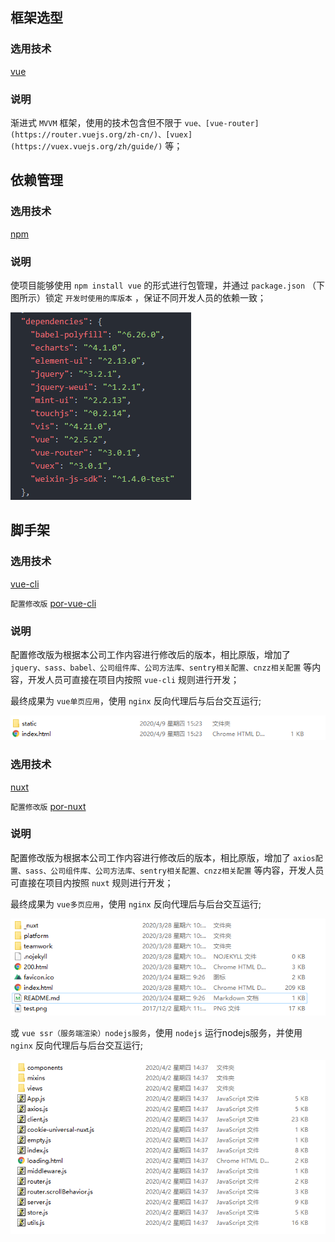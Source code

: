 ## 框架选型

### 选用技术

[vue](https://cn.vuejs.org/)

### 说明

渐进式 `MVVM` 框架，使用的技术包含但不限于 `vue、[vue-router](https://router.vuejs.org/zh-cn/)、[vuex](https://vuex.vuejs.org/zh/guide/)` 等；

## 依赖管理

### 选用技术

[npm](https://www.npmjs.com/)

### 说明

使项目能够使用 `npm install vue` 的形式进行包管理，并通过 `package.json` （下图所示）锁定 `开发时使用的库版本` ，保证不同开发人员的依赖一致；

![package.json](../_media/frame/package-json.png)

## 脚手架

### 选用技术

[vue-cli](https://cli.vuejs.org/zh/guide/)

`配置修改版` [por-vue-cli](https://github.com/beiding110/por-vue-cli)

### 说明

配置修改版为根据本公司工作内容进行修改后的版本，相比原版，增加了 `jquery、sass、babel、公司组件库、公司方法库、sentry相关配置、cnzz相关配置` 等内容，开发人员可直接在项目内按照 `vue-cli` 规则进行开发；

最终成果为 `vue单页应用`，使用 `nginx` 反向代理后与后台交互运行;

![vue-spa-dist](../_media/frame/vue-spa-dist.png)

### 选用技术

[nuxt](https://zh.nuxtjs.org/)

`配置修改版` [por-nuxt](https://github.com/beiding110/por-nuxt)

### 说明

配置修改版为根据本公司工作内容进行修改后的版本，相比原版，增加了 `axios配置、sass、公司组件库、公司方法库、sentry相关配置、cnzz相关配置` 等内容，开发人员可直接在项目内按照 `nuxt` 规则进行开发；

最终成果为 `vue多页应用`，使用 `nginx` 反向代理后与后台交互运行;

![vue-ssr-dist](../_media/frame/vue-ssr-dist.png)

或 `vue ssr（服务端渲染）nodejs服务`，使用 `nodejs` 运行nodejs服务，并使用 `nginx` 反向代理后与后台交互运行;

![vue-ssr-nuxt](../_media/frame/vue-ssr-nuxt.png)
